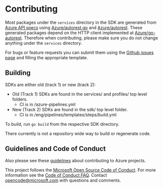 # Contributing

Most packages under the `services` directory in the SDK are generated from [Azure API specs][azure_rest_specs]
using [Azure/autorest.go][] and [Azure/autorest][]. These generated packages depend on the HTTP client implemented at [Azure/go-autorest][]. Therefore when contributing, please make sure you do not change anything under the `services` directory.

[azure_rest_specs]: https://github.com/Azure/azure-rest-api-specs
[azure/autorest]: https://github.com/Azure/autorest
[azure/autorest.go]: https://github.com/Azure/autorest.go
[azure/go-autorest]: https://github.com/Azure/go-autorest

For bugs or feature requests you can submit them using the [Github issues page][issues] and filling the appropriate template.

## Building

SDKs are either old (track 1) or new (track 2):

- Old (Track 1) SDKs are found in the services/ and profiles/ top level folders. 
    - CI is in /azure-pipelines.yml
- New (Track 2) SDKs are found in the sdk/ top level folder.
    - CI is in /eng/pipelines/templates/steps/build.yml

To build, run `go build` from the respective SDK directory.

There currently is not a repository wide way to build or regenerate code.

## Guidelines and Code of Conduct

Also please see these [guidelines][guidelines] about contributing to Azure projects.

This project follows the [Microsoft Open Source Code of Conduct][coc]. For more information see the [Code of Conduct FAQ][cocfaq]. Contact [opencode@microsoft.com][cocmail] with questions and comments.

[guidelines]: https://opensource.microsoft.com/collaborate/
[coc]: https://opensource.microsoft.com/codeofconduct/
[cocfaq]: https://opensource.microsoft.com/codeofconduct/faq/
[cocmail]: mailto:opencode@microsoft.com
[issues]: https://github.com/Azure/Azure-sdk-for-go/issues
